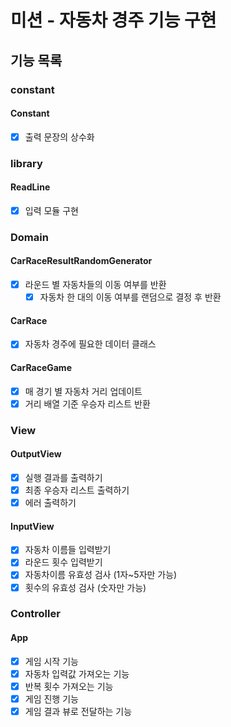 # 미션 - 자동차 경주 기능 구현

## 기능 목록

### constant

#### Constant

- [x] 출력 문장의 상수화

### library

#### ReadLine

- [x] 입력 모듈 구현

### Domain

#### CarRaceResultRandomGenerator

- [x] 라운드 별 자동차들의 이동 여부를 반환
  - [x] 자동차 한 대의 이동 여부를 랜덤으로 결정 후 반환

#### CarRace

- [x] 자동차 경주에 필요한 데이터 클래스

#### CarRaceGame

- [x] 매 경기 별 자동차 거리 업데이트
- [x] 거리 배열 기준 우승자 리스트 반환

### View

#### OutputView

- [x] 실행 결과를 출력하기
- [x] 최종 우승자 리스트 출력하기
- [x] 에러 출력하기

#### InputView

- [x] 자동차 이름들 입력받기
- [x] 라운드 횟수 입력받기
- [x] 자동차이름 유효성 검사 (1자~5자만 가능)
- [x] 횟수의 유효성 검사 (숫자만 가능)

### Controller

#### App

- [x] 게임 시작 기능
- [x] 자동차 입력값 가져오는 기능
- [x] 반복 횟수 가져오는 기능
- [x] 게임 진행 기능
- [x] 게임 결과 뷰로 전달하는 기능
